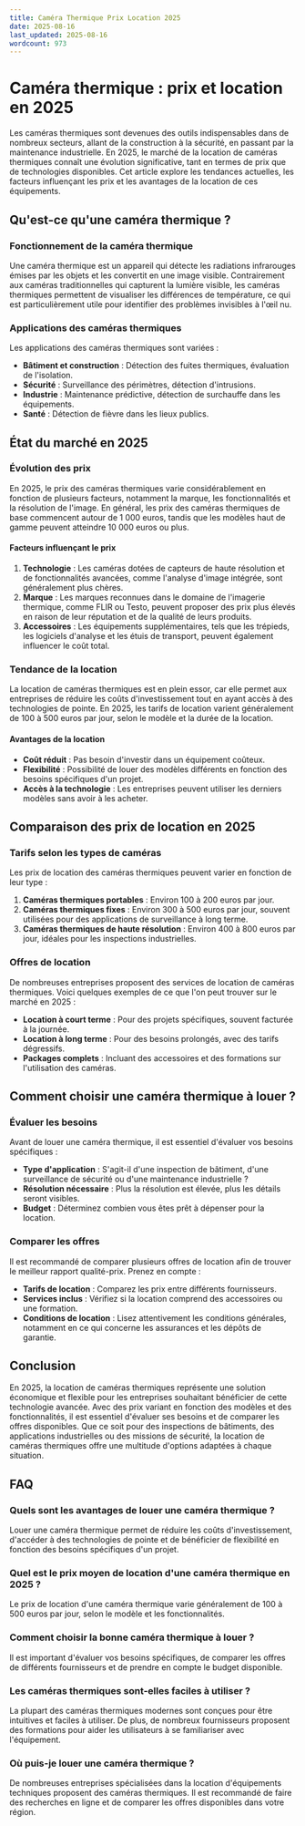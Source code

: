 ```yaml
---
title: Caméra Thermique Prix Location 2025
date: 2025-08-16
last_updated: 2025-08-16
wordcount: 973
---
```


# Caméra thermique : prix et location en 2025

Les caméras thermiques sont devenues des outils indispensables dans de nombreux secteurs, allant de la construction à la sécurité, en passant par la maintenance industrielle. En 2025, le marché de la location de caméras thermiques connaît une évolution significative, tant en termes de prix que de technologies disponibles. Cet article explore les tendances actuelles, les facteurs influençant les prix et les avantages de la location de ces équipements.

## Qu'est-ce qu'une caméra thermique ?

### Fonctionnement de la caméra thermique

Une caméra thermique est un appareil qui détecte les radiations infrarouges émises par les objets et les convertit en une image visible. Contrairement aux caméras traditionnelles qui capturent la lumière visible, les caméras thermiques permettent de visualiser les différences de température, ce qui est particulièrement utile pour identifier des problèmes invisibles à l'œil nu.

### Applications des caméras thermiques

Les applications des caméras thermiques sont variées :

- **Bâtiment et construction** : Détection des fuites thermiques, évaluation de l'isolation.
- **Sécurité** : Surveillance des périmètres, détection d'intrusions.
- **Industrie** : Maintenance prédictive, détection de surchauffe dans les équipements.
- **Santé** : Détection de fièvre dans les lieux publics.

## État du marché en 2025

### Évolution des prix

En 2025, le prix des caméras thermiques varie considérablement en fonction de plusieurs facteurs, notamment la marque, les fonctionnalités et la résolution de l'image. En général, les prix des caméras thermiques de base commencent autour de 1 000 euros, tandis que les modèles haut de gamme peuvent atteindre 10 000 euros ou plus. 

#### Facteurs influençant le prix

1. **Technologie** : Les caméras dotées de capteurs de haute résolution et de fonctionnalités avancées, comme l'analyse d'image intégrée, sont généralement plus chères.
2. **Marque** : Les marques reconnues dans le domaine de l'imagerie thermique, comme FLIR ou Testo, peuvent proposer des prix plus élevés en raison de leur réputation et de la qualité de leurs produits.
3. **Accessoires** : Les équipements supplémentaires, tels que les trépieds, les logiciels d'analyse et les étuis de transport, peuvent également influencer le coût total.

### Tendance de la location

La location de caméras thermiques est en plein essor, car elle permet aux entreprises de réduire les coûts d'investissement tout en ayant accès à des technologies de pointe. En 2025, les tarifs de location varient généralement de 100 à 500 euros par jour, selon le modèle et la durée de la location.

#### Avantages de la location

- **Coût réduit** : Pas besoin d'investir dans un équipement coûteux.
- **Flexibilité** : Possibilité de louer des modèles différents en fonction des besoins spécifiques d'un projet.
- **Accès à la technologie** : Les entreprises peuvent utiliser les derniers modèles sans avoir à les acheter.

## Comparaison des prix de location en 2025

### Tarifs selon les types de caméras

Les prix de location des caméras thermiques peuvent varier en fonction de leur type :

1. **Caméras thermiques portables** : Environ 100 à 200 euros par jour.
2. **Caméras thermiques fixes** : Environ 300 à 500 euros par jour, souvent utilisées pour des applications de surveillance à long terme.
3. **Caméras thermiques de haute résolution** : Environ 400 à 800 euros par jour, idéales pour les inspections industrielles.

### Offres de location

De nombreuses entreprises proposent des services de location de caméras thermiques. Voici quelques exemples de ce que l'on peut trouver sur le marché en 2025 :

- **Location à court terme** : Pour des projets spécifiques, souvent facturée à la journée.
- **Location à long terme** : Pour des besoins prolongés, avec des tarifs dégressifs.
- **Packages complets** : Incluant des accessoires et des formations sur l'utilisation des caméras.

## Comment choisir une caméra thermique à louer ?

### Évaluer les besoins

Avant de louer une caméra thermique, il est essentiel d'évaluer vos besoins spécifiques :

- **Type d'application** : S'agit-il d'une inspection de bâtiment, d'une surveillance de sécurité ou d'une maintenance industrielle ?
- **Résolution nécessaire** : Plus la résolution est élevée, plus les détails seront visibles.
- **Budget** : Déterminez combien vous êtes prêt à dépenser pour la location.

### Comparer les offres

Il est recommandé de comparer plusieurs offres de location afin de trouver le meilleur rapport qualité-prix. Prenez en compte :

- **Tarifs de location** : Comparez les prix entre différents fournisseurs.
- **Services inclus** : Vérifiez si la location comprend des accessoires ou une formation.
- **Conditions de location** : Lisez attentivement les conditions générales, notamment en ce qui concerne les assurances et les dépôts de garantie.

## Conclusion

En 2025, la location de caméras thermiques représente une solution économique et flexible pour les entreprises souhaitant bénéficier de cette technologie avancée. Avec des prix variant en fonction des modèles et des fonctionnalités, il est essentiel d'évaluer ses besoins et de comparer les offres disponibles. Que ce soit pour des inspections de bâtiments, des applications industrielles ou des missions de sécurité, la location de caméras thermiques offre une multitude d'options adaptées à chaque situation.

## FAQ

### Quels sont les avantages de louer une caméra thermique ?

Louer une caméra thermique permet de réduire les coûts d'investissement, d'accéder à des technologies de pointe et de bénéficier de flexibilité en fonction des besoins spécifiques d'un projet.

### Quel est le prix moyen de location d'une caméra thermique en 2025 ?

Le prix de location d'une caméra thermique varie généralement de 100 à 500 euros par jour, selon le modèle et les fonctionnalités.

### Comment choisir la bonne caméra thermique à louer ?

Il est important d'évaluer vos besoins spécifiques, de comparer les offres de différents fournisseurs et de prendre en compte le budget disponible.

### Les caméras thermiques sont-elles faciles à utiliser ?

La plupart des caméras thermiques modernes sont conçues pour être intuitives et faciles à utiliser. De plus, de nombreux fournisseurs proposent des formations pour aider les utilisateurs à se familiariser avec l'équipement.

### Où puis-je louer une caméra thermique ?

De nombreuses entreprises spécialisées dans la location d'équipements techniques proposent des caméras thermiques. Il est recommandé de faire des recherches en ligne et de comparer les offres disponibles dans votre région.